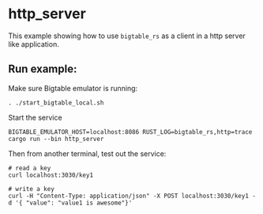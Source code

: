# http_server

This example showing how to use `bigtable_rs` as a client in a http server like application.

## Run example:

Make sure Bigtable emulator is running:

```
. ./start_bigtable_local.sh
```

Start the service

```
BIGTABLE_EMULATOR_HOST=localhost:8086 RUST_LOG=bigtable_rs,http=trace cargo run --bin http_server
```

Then from another terminal, test out the service:

```
# read a key
curl localhost:3030/key1

# write a key
curl -H "Content-Type: application/json" -X POST localhost:3030/key1 -d '{ "value": "value1 is awesome"}'
```
